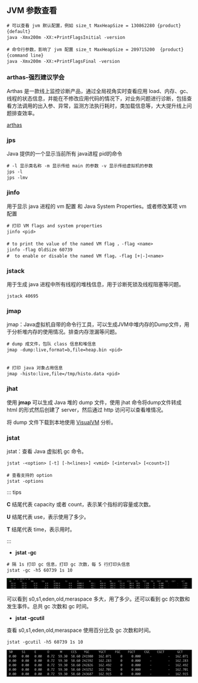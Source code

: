 ## JVM 参数查看

```shell
# 可以查看 jvm 默认配置，例如 size_t MaxHeapSize = 130862280 {product} {default}
java -Xmx200m -XX:+PrintFlagsInitial -version

# 命令行参数，影响了 jvm 配置 size_t MaxHeapSize = 209715200  {product} {command line}
java -Xmx200m -XX:+PrintFlagsFinal -version
```





### arthas-强烈建议学会

Arthas 是一款线上监控诊断产品，通过全局视角实时查看应用 load、内存、gc、线程的状态信息，并能在不修改应用代码的情况下，对业务问题进行诊断，包括查看方法调用的出入参、异常，监测方法执行耗时，类加载信息等，大大提升线上问题排查效率。

[arthas](https://arthas.aliyun.com/doc/)



### jps

Java 提供的一个显示当前所有 java进程 pid的命令

```shell
# -l 显示类名称 -m 显示传给 main 的参数 -v 显示传给虚拟机的参数
jps -l
jps -lmv
```



### jinfo

用于显示 java 进程的 vm 配置 和 Java System Properties。或者修改某项 vm 配置

```shell
# 打印 VM flags and system properties
jinfo <pid>

# to print the value of the named VM flag ，-flag <name>
jinfo -flag OldSize 60739
#  to enable or disable the named VM flag，-flag [+|-]<name>   

```



### jstack

用于生成 java 进程中所有线程的堆栈信息，用于诊断死锁及线程阻塞等问题。

```shell
jstack 40695
```



### jmap

jmap：Java虚拟机自带的命令行工具，可以生成JVM中堆内存的Dump文件，用于分析堆内存的使用情况。排查内存泄漏等问题。

```shell
# dump 成文件，包队 class 信息和堆信息
jmap -dump:live,format=b,file=heap.bin <pid>


# 打印 java 对象占用信息
jmap -histo:live,file=/tmp/histo.data <pid>
```



### jhat

使用 **jmap** 可以生成 Java 堆的 dump 文件，使用 jhat 命令将dump文件转成 html 的形式然后创建了 server，然后通过 http 访问可以查看堆情况。

将 dump 文件下载到本地使用 [VisualVM](https://github.com/oracle/visualvm) 分析。

### jstat

jstat：查看 Java 虚拟机 gc 命令。

```shell
jstat -<option> [-t] [-h<lines>] <vmid> [<interval> [<count>]]

# 查看支持的 option
jstat -options 
```

::: tips

**C** 结尾代表 capacity 或者 count，表示某个指标的容量或次数。

**U** 结尾代表 use，表示使用了多少。

**T** 结尾代表 time，表示用时。

:::



- **jstat -gc**

```shell
# 隔 1s 打印 gc 信息，打印 gc 次数，每 5 行打印头信息
jstat -gc -h5 60739 1s 10
```

![image-20240325224344544](./README.assets/image-20240325224344544.png)

可以看到 s0,s1,eden,old,meraspace 多大，用了多少。还可以看到 gc 的次数和发生事件。总共 gc 次数和 gc 时间。

- **jstat -gcutil**

查看 s0,s1,eden,old,meraspace 使用百分比及 gc 次数和时间。

```shell
jstat -gcutil -h5 60739 1s 10
```

![image-20240325225023368](./README.assets/image-20240325225023368.png)

